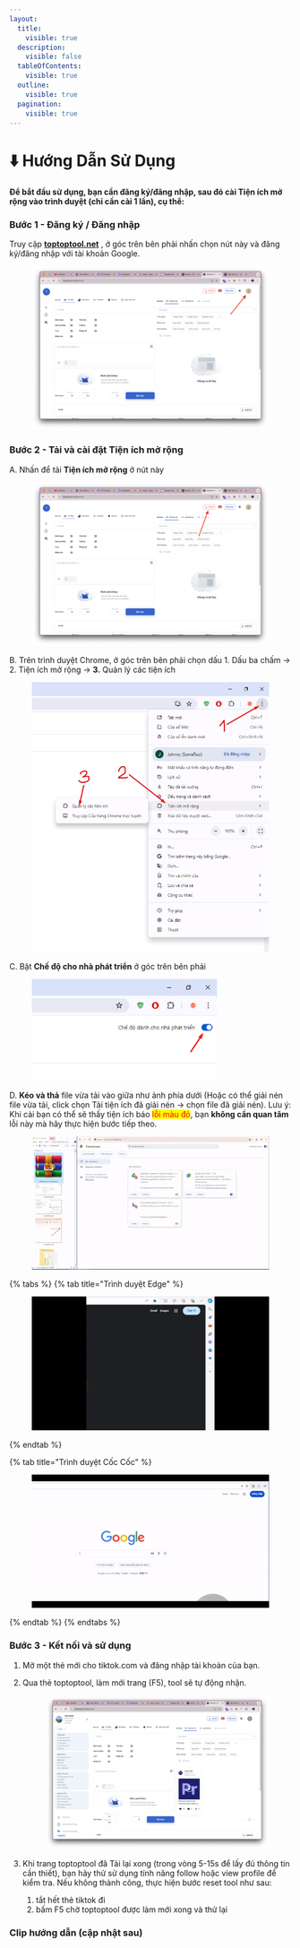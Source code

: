 ```yaml
---
layout:
  title:
    visible: true
  description:
    visible: false
  tableOfContents:
    visible: true
  outline:
    visible: true
  pagination:
    visible: true
---
```


# ⬇️ Hướng Dẫn Sử Dụng

#### Để bắt đầu sử dụng, bạn cần đăng ký/đăng nhập, sau đó cài Tiện ích mở rộng vào trình duyệt (chỉ cần cài 1 lần), cụ thể:&#x20;

### Bước 1 - Đăng ký / Đăng nhập

Truy cập [**toptoptool.net**](https://toptoptool.net/) , ở góc trên bên phải nhấn chọn nút này và đăng ký/đăng nhập với tài khoản Google.

<figure><img src=".gitbook/assets/Screenshot 2025-02-05 at 17.40.52.png" alt=""><figcaption></figcaption></figure>

### Bước 2 - Tải và cài đặt Tiện ích mở rộng

A. Nhấn để tải **Tiện ích mở rộng** ở nút này

<figure><img src=".gitbook/assets/Screenshot 2025-02-05 at 17.42.30.png" alt=""><figcaption></figcaption></figure>

B. Trên trình duyệt Chrome, ở góc trên bên phải chọn dấu 1. Dấu ba chấm -> 2. Tiện ích mở rộng -> **3.** Quản lý các tiện ích

<figure><img src=".gitbook/assets/Screenshot_155.jpg" alt="" width="516"><figcaption></figcaption></figure>

C. Bật **Chế độ cho nhà phát triển** ở góc trên bên phải

<figure><img src=".gitbook/assets/image (55).png" alt="" width="331"><figcaption></figcaption></figure>

D. **Kéo và thả** file vừa tải vào giữa như ảnh phía dưới (Hoặc có thể giải nén file vừa tải, click chọn Tải tiện ích đã giải nén -> chọn file đã giải nén). Lưu ý: Khi cài bạn có thể sẽ thấy tiện ích báo <mark style="color:red;">lỗi màu đỏ</mark>, bạn **không cần quan tâm** lỗi này mà hãy thực hiện bước tiếp theo.

<figure><img src=".gitbook/assets/ezgif-5-f87213373a.gif" alt=""><figcaption></figcaption></figure>

{% tabs %}
{% tab title="Trình duyệt Edge" %}
<figure><img src=".gitbook/assets/ezgif-7-afd7e76975.gif" alt=""><figcaption></figcaption></figure>
{% endtab %}

{% tab title="Trình duyệt Cốc Cốc" %}
<figure><img src=".gitbook/assets/ezgif-7-ab73ea396d.gif" alt=""><figcaption></figcaption></figure>
{% endtab %}
{% endtabs %}



### Bước 3 - Kết nối và sử dụng

1. Mở một thẻ mới cho tiktok.com và đăng nhập tài khoản của bạn.
2.  Qua thẻ toptoptool, làm mới trang (F5), tool sẽ tự động nhận.

    <figure><img src=".gitbook/assets/Screenshot 2025-02-05 at 17.52.21.png" alt=""><figcaption></figcaption></figure>
3. Khi trang toptoptool đã Tải lại xong (trong vòng 5-15s để lấy đủ thông tin cần thiết), bạn hãy thử sử dụng tính năng follow hoặc view profile để kiểm tra. Nếu không thành công, thực hiện bước reset tool như sau:&#x20;
   1. tắt hết thẻ tiktok đi
   2. bấm F5 chờ toptoptool được làm mới xong và thử lại

### Clip hướng dẫn (cập nhật sau)
